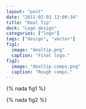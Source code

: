 ```yaml
---
layout: "post"
date: "2011-02-03 12:00:34"
title: "Deal Tip"
deck: "Logo design"
categories: ["logo"]
tags: ["design", "vector"]
fig1:
  image: "dealtip.png"
  caption: "Final logo."
fig2:
  image: "dealtip.comps.png"
  caption: "Rough comps."
---
```


{% nada fig1 %}

{% nada fig2 %}
